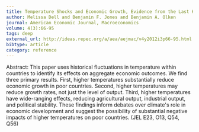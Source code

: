 ```yaml
---
title: Temperature Shocks and Economic Growth, Evidence from the Last Half Century
author: Melissa Dell and Benjamin F. Jones and Benjamin A. Olken
journal: American Economic Journal, Macroeconomics
volume: 4(3):66-95
tags: deep
external_url: http://ideas.repec.org/a/aea/aejmac/v4y2012i3p66-95.html
bibtype: article
category: reference
---
```

Abstract: This paper uses historical fluctuations in temperature within countries to identify its effects on aggregate economic outcomes. We find three primary results. First, higher temperatures substantially reduce economic growth in poor countries. Second, higher temperatures may reduce growth rates, not just the level of output. Third, higher temperatures have wide-ranging effects, reducing agricultural output, industrial output, and political stability. These findings inform debates over climate's role in economic development and suggest the possibility of substantial negative impacts of higher temperatures on poor countries. (JEL E23, O13, Q54, Q56)
